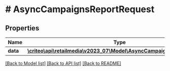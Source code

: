# # AsyncCampaignsReportRequest

## Properties

Name | Type | Description | Notes
------------ | ------------- | ------------- | -------------
**data** | [**\criteo\api\retailmedia\v2023_07\Model\AsyncCampaignsReportResource**](AsyncCampaignsReportResource.md) |  | [optional]

[[Back to Model list]](../../README.md#models) [[Back to API list]](../../README.md#endpoints) [[Back to README]](../../README.md)
